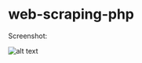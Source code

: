 # web-scraping-php

Screenshot:

![alt text](https://user-images.githubusercontent.com/24652556/61581840-7ecd7d00-ab45-11e9-8378-399ecc5d1676.png)
